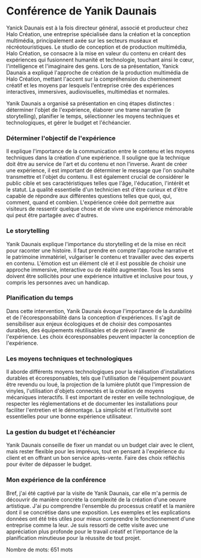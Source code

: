 # Conférence de Yanik Daunais

Yanick Daunais est à la fois directeur général, associé et producteur chez Halo Création, une entreprise spécialisée dans la création et la conception multimédia, principalement axée sur les secteurs muséaux et récréotouristiques. Le studio de conception et de production multimédia, Halo Création, se consacre à la mise en valeur du contenu en créant des expériences qui fusionnent humanité et technologie, touchant ainsi le cœur, l'intelligence et l'imaginaire des gens. Lors de sa présentation, Yanick Daunais a expliqué l'approche de création de la production multimédia de Halo Création, mettant l'accent sur la compréhension du cheminement créatif et les moyens par lesquels l'entreprise crée des expériences interactives, immersives, audiovisuelles, multimédias et normales.

Yanik Daunais a organisé sa présentation en cinq étapes distinctes : déterminer l'objet de l'expérience, élaborer une trame narrative (le storytelling), planifier le temps, sélectionner les moyens techniques et technologiques, et gérer le budget et l'échéancier.

### Déterminer l'objectif de l'expérience

Il explique l'importance de la communication entre le contenu et les moyens techniques dans la création d'une expérience. Il souligne que la technique doit être au service de l'art et du contenu et non l'inverse. Avant de créer une expérience, il est important de déterminer le message que l'on souhaite transmettre et l'objet du contenu. Il est également crucial de considérer le public cible et ses caractéristiques telles que l'âge, l'éducation, l'intérêt et le statut. La qualité essentielle d'un technicien est d'être curieux et d'être capable de répondre aux différentes questions telles que quoi, qui, comment, quand et combien. L'expérience créée doit permettre aux visiteurs de ressentir quelque chose et de vivre une expérience mémorable qui peut être partagée avec d'autres. 

### Le storytelling

Yanik Daunais explique l'importance du storytelling et de la mise en récit pour raconter une histoire. Il faut prendre en compte l'approche narrative et le patrimoine immatériel, vulgariser le contenu et travailler avec des experts en contenu. L'émotion est un élément clé et il est possible de choisir une approche immersive, interactive ou de réalité augmentée. Tous les sens doivent être sollicités pour une expérience intuitive et inclusive pour tous, y compris les personnes avec un handicap.

### Planification du temps

Dans cette intervention, Yanik Daunais évoque l'importance de la durabilité et de l'écoresponsabilité dans la conception d'expériences. Il s'agit de sensibiliser aux enjeux écologiques et de choisir des composantes durables, des équipements réutilisables et de prévoir l'avenir de l'expérience. Les choix écoresponsables peuvent impacter la conception de l'expérience.

### Les moyens techniques et technologiques

Il aborde différents moyens technologiques pour la réalisation d'installations durables et écoresponsables, tels que l'utilisation de l'équipement pouvant être revendu ou loué, la projection de la lumière plutôt que l'impression de vinyles, l'utilisation d'objets connectés et la création de moyens mécaniques interactifs. Il est important de rester en veille technologique, de respecter les réglementations et de documenter les installations pour faciliter l'entretien et le démontage. La simplicité et l'intuitivité sont essentielles pour une bonne expérience utilisateur.

### La gestion du budget et l'échéancier

Yanik Daunais conseille de fixer un mandat ou un budget clair avec le client, mais rester flexible pour les imprévus, tout en pensant à l'expérience du client et en offrant un bon service après-vente. Faire des choix réfléchis pour éviter de dépasser le budget.

### Mon expérience de la conférence

Bref, j'ai été captivé par la visite de Yanik Daunais, car elle m'a permis de découvrir de manière concrète la complexité de la création d'une oeuvre artistique. J'ai pu comprendre l'ensemble du processus créatif et la manière dont il se concrétise dans une exposition. Les exemples et les explications données ont été très utiles pour mieux comprendre le fonctionnement d'une entreprise comme la leur. Je suis ressorti de cette visite avec une appréciation plus profonde pour le travail créatif et l'importance de la planification minutieuse pour la réussite de tout projet.

Nombre de mots: 651 mots
